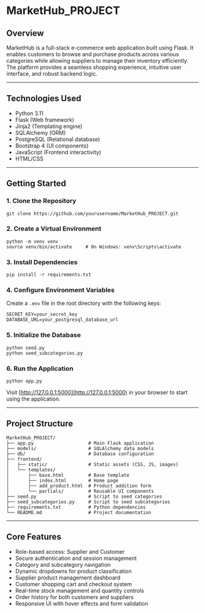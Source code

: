 # MarketHub_PROJECT

## Overview
MarketHub is a full-stack e-commerce web application built using Flask. It enables customers to browse and purchase products across various categories while allowing suppliers to manage their inventory efficiently. The platform provides a seamless shopping experience, intuitive user interface, and robust backend logic.

---

## Technologies Used
- Python 3.11
- Flask (Web framework)
- Jinja2 (Templating engine)
- SQLAlchemy (ORM)
- PostgreSQL (Relational database)
- Bootstrap 4 (UI components)
- JavaScript (Frontend interactivity)
- HTML/CSS

---

## Getting Started

### 1. Clone the Repository
```
git clone https://github.com/yourusername/MarketHub_PROJECT.git
```

### 2. Create a Virtual Environment
```
python -m venv venv
source venv/bin/activate     # On Windows: venv\Scripts\activate
```

### 3. Install Dependencies
```
pip install -r requirements.txt
```

### 4. Configure Environment Variables
Create a `.env` file in the root directory with the following keys:
```
SECRET_KEY=your_secret_key
DATABASE_URL=your_postgresql_database_url
```

### 5. Initialize the Database
```
python seed.py
python seed_subcategories.py
```

### 6. Run the Application
```
python app.py
```
Visit [http://127.0.0.1:5000](http://127.0.0.1:5000) in your browser to start using the application.

---

## Project Structure
```
MarketHub_PROJECT/
├── app.py                    # Main Flask application
├── models/                   # SQLAlchemy data models
├── db/                       # Database configuration
├── frontend/
│   ├── static/               # Static assets (CSS, JS, images)
│   └── templates/
│       ├── base.html         # Base template
│       ├── index.html        # Home page
│       ├── add_product.html  # Product addition form
│       └── partials/         # Reusable UI components
├── seed.py                   # Script to seed categories
├── seed_subcategories.py     # Script to seed subcategories
├── requirements.txt          # Python dependencies
└── README.md                 # Project documentation
```

---

## Core Features
- Role-based access: Supplier and Customer
- Secure authentication and session management
- Category and subcategory navigation
- Dynamic dropdowns for product classification
- Supplier product management dashboard
- Customer shopping cart and checkout system
- Real-time stock management and quantity controls
- Order history for both customers and suppliers
- Responsive UI with hover effects and form validation

